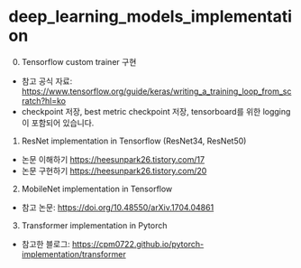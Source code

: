 # deep_learning_models_implementation

0. Tensorflow custom trainer 구현
  - 참고 공식 자료: https://www.tensorflow.org/guide/keras/writing_a_training_loop_from_scratch?hl=ko
  - checkpoint 저장, best metric checkpoint 저장, tensorboard를 위한 logging이 포함되어 있습니다.

1. ResNet implementation in Tensorflow (ResNet34, ResNet50)
  - 논문 이해하기 https://heesunpark26.tistory.com/17
  - 논문 구현하기 https://heesunpark26.tistory.com/20

2. MobileNet implementation in Tensorflow
  - 참고 논문: https://doi.org/10.48550/arXiv.1704.04861

3. Transformer implementation in Pytorch
  - 참고한 블로그: https://cpm0722.github.io/pytorch-implementation/transformer
